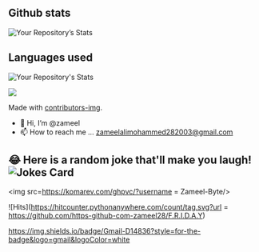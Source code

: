 ## Github stats

![Your Repository’s Stats](https://github-readme-stats.vercel.app/api?username=Zameel-Byte&show_icons=true)

## Languages used

![Your Repository's Stats](https://github-readme-stats.vercel.app/api/top-langs/?username=Zameel-Byte&theme=blue-green)

<a href = "https://github.com/https-github-com-zameel28/F.R.I.D.A.Y/graphs/contributors">

<img src = "https://contrib.rocks/image?repo = Zameel-Byte/F.R.I.D.A.Y"/>

</a>Made with [contributors-img](https://contrib.rocks).


- 👋 Hi, I’m @zameel
- 📫 How to reach me ... zameelalimohammed282003@gmail.com

<!---
zameel28/zameel28 is a ✨ special ✨ repository because its `README.md` (this file) appears on your GitHub profile.
You can click the Preview link to take a look at your changes.
--->
## 😂 Here is a random joke that'll make you laugh!![Jokes Card](https://readme-jokes.vercel.app/api)

<img src=https://komarev.com/ghpvc/?username = Zameel-Byte/>  

![Hits](https://hitcounter.pythonanywhere.com/count/tag.svg?url = https://github.com/https-github-com-zameel28/F.R.I.D.A.Y)  

https://img.shields.io/badge/Gmail-D14836?style=for-the-badge&logo=gmail&logoColor=white
